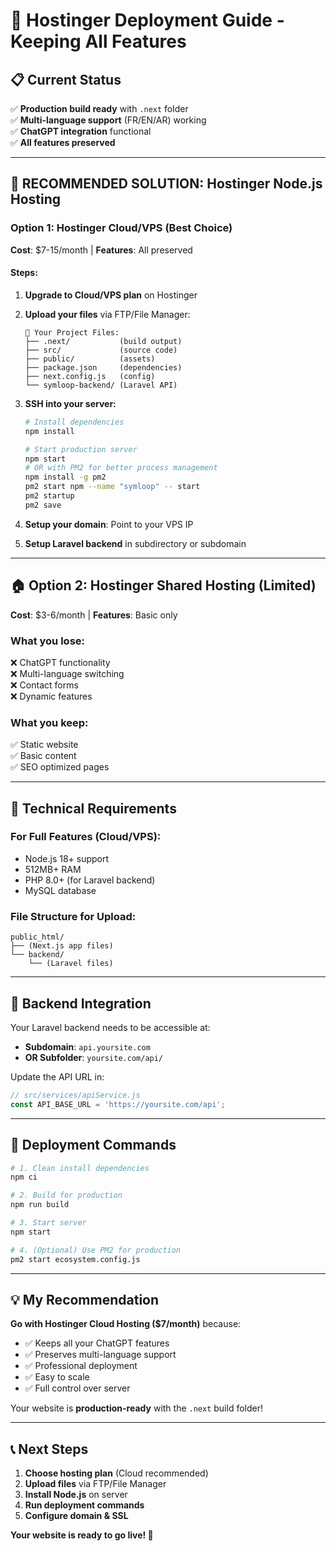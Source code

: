# 🚀 **Hostinger Deployment Guide - Keeping All Features**

## 📋 **Current Status**
✅ **Production build ready** with `.next` folder  
✅ **Multi-language support** (FR/EN/AR) working  
✅ **ChatGPT integration** functional  
✅ **All features preserved**  

---

## 🌟 **RECOMMENDED SOLUTION: Hostinger Node.js Hosting**

### **Option 1: Hostinger Cloud/VPS (Best Choice)**
**Cost**: $7-15/month | **Features**: All preserved

#### **Steps:**
1. **Upgrade to Cloud/VPS plan** on Hostinger
2. **Upload your files** via FTP/File Manager:
   ```
   📁 Your Project Files:
   ├── .next/           (build output)
   ├── src/             (source code)
   ├── public/          (assets)  
   ├── package.json     (dependencies)
   ├── next.config.js   (config)
   └── symloop-backend/ (Laravel API)
   ```

3. **SSH into your server:**
   ```bash
   # Install dependencies
   npm install
   
   # Start production server
   npm start
   # OR with PM2 for better process management
   npm install -g pm2
   pm2 start npm --name "symloop" -- start
   pm2 startup
   pm2 save
   ```

4. **Setup your domain**: Point to your VPS IP
5. **Setup Laravel backend** in subdirectory or subdomain

---

## 🏠 **Option 2: Hostinger Shared Hosting (Limited)**
**Cost**: $3-6/month | **Features**: Basic only

### **What you lose:**
❌ ChatGPT functionality  
❌ Multi-language switching  
❌ Contact forms  
❌ Dynamic features  

### **What you keep:**
✅ Static website  
✅ Basic content  
✅ SEO optimized pages  

---

## 🔧 **Technical Requirements**

### **For Full Features (Cloud/VPS):**
- Node.js 18+ support
- 512MB+ RAM
- PHP 8.0+ (for Laravel backend)
- MySQL database

### **File Structure for Upload:**
```
public_html/
├── (Next.js app files)
└── backend/
    └── (Laravel files)
```

---

## 📱 **Backend Integration**

Your Laravel backend needs to be accessible at:
- **Subdomain**: `api.yoursite.com`
- **OR Subfolder**: `yoursite.com/api/`

Update the API URL in:
```javascript
// src/services/apiService.js
const API_BASE_URL = 'https://yoursite.com/api';
```

---

## 🚀 **Deployment Commands**

```bash
# 1. Clean install dependencies
npm ci

# 2. Build for production  
npm run build

# 3. Start server
npm start

# 4. (Optional) Use PM2 for production
pm2 start ecosystem.config.js
```

---

## 💡 **My Recommendation**

**Go with Hostinger Cloud Hosting ($7/month)** because:
- ✅ Keeps all your ChatGPT features
- ✅ Preserves multi-language support  
- ✅ Professional deployment
- ✅ Easy to scale
- ✅ Full control over server

Your website is **production-ready** with the `.next` build folder!

---

## 📞 **Next Steps**

1. **Choose hosting plan** (Cloud recommended)
2. **Upload files** via FTP/File Manager
3. **Install Node.js** on server
4. **Run deployment commands**
5. **Configure domain & SSL**

**Your website is ready to go live! 🎉**